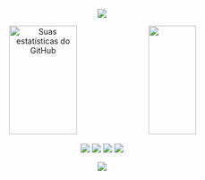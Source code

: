 

<p align="center">
  <a href="https://discord.com/users/539913003286528001">
    <img src="https://lanyard-profile-readme.vercel.app/api/539913003286528001?theme=dark&bg=0d1117&animated=true&hideDiscrim=true&borderRadius=30px&idleMessage=ROOT" />
  </a>
</p>

<div align="center">
  <img width="49%" height="195px" src="https://github-readme-stats-sigma-five.vercel.app/api?username=lucaskvy&show_icons=true&count_private=true&hide_border=true&title_color=ecf2f8&icon_color=0d1117&text_color=FFFFFF&bg_color=0d1117" alt="Suas estatísticas do GitHub" /> 
  <img width="41%" height="195px" src="https://github-readme-stats-sigma-five.vercel.app/api/top-langs/?username=lucaskvy&layout=compact&hide_border=true&title_color=ecf2f8&text_color=FFFFFF&bg_color=0d1117" />
</div>

<p align="center">
  <a href="https://steamcommunity.com/profiles/76561198878402607/"><img src="https://img.shields.io/badge/Steam-0d1117?style=for-the-badge&logo=steam&logoColor=white" /></a>
  <a href="URL_DO_SEU_PERFIL_NO_TELEGRAM"><img src="https://img.shields.io/badge/Telegram-0d1117?style=for-the-badge&logo=telegram&logoColor=white" /></a>
  <a href="https://github.com/lucaskvy/"><img src="https://img.shields.io/badge/Github-0d1117?style=for-the-badge&logo=github&logoColor=white" /></a>
  <a href="https://discord.com/users/539913003286528001"><img src="https://img.shields.io/badge/Discord-0d1117?style=for-the-badge&logo=discord&logoColor=white" /></a>
</p>

<div align="center">
    <img src="https://capsule-render.vercel.app/api?type=waving&color=161b22&height=120&section=footer"/>
</div>
